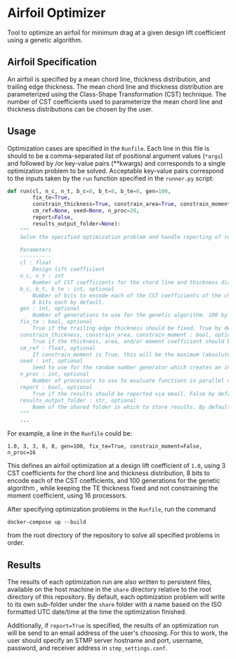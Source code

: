 # Airfoil Optimizer

Tool to optimize an airfoil for minimum drag at a given design lift coefficient using a genetic algorithm.

## Airfoil Specification
An airfoil is specified by a mean chord line, thickness distribution, and trailing edge thickness.
The mean chord line and thickness distribution are parameterized using the Class-Shape Transformation (CST) technique. 
The number of CST coefficients used to parameterize the mean chord line and thickness distributions
can be chosen by the user. 

## Usage
Optimization cases are specified in the `Runfile`. Each line in this file is should to be a comma-separated list of 
positional argument values (`*args`) and followed by /or key-value pairs (**kwargs) and corresponds to a single 
optimization problem to be solved. Acceptable key-value pairs correspond to the inputs taken by the `run` function 
specified in the `runner.py` script:

```python
def run(cl, n_c, n_t, b_c=8, b_t=8, b_te=8, gen=100,
        fix_te=True,
        constrain_thickness=True, constrain_area=True, constrain_moment=True,
        cm_ref=None, seed=None, n_proc=28,
        report=False,
        results_output_folder=None):
    """
    Solve the specified optimization problem and handle reporting of results.

    Parameters
    ----------
    cl : float
        Design lift coefficient
    n_c, n_t : int
        Number of CST coefficients for the chord line and thickness distribution, respectively
    b_c, b_t, b_te : int, optional
        Number of bits to encode each of the CST coefficients of the chord line/thickness distribution, and TE thickness
        8 bits each by default.
    gen : int, optional
        Number of generations to use for the genetic algorithm. 100 by default
    fix_te : bool, optional
        True if the trailing edge thickness should be fixed. True by default
    constrain_thickness, constrain_area, constrain_moment : bool, optional
        True if the thickness, area, and/or moment coefficient should be constrained, respectively. All True by default
    cm_ref : float, optional
        If constrain_moment is True, this will be the maximum (absolute) moment coefficient. If None, initial Cm is used
    seed : int, optional
        Seed to use for the random number generator which creates an initial population for the genetic algorithm
    n_proc : int, optional
        Number of processors to use to evaluate functions in parallel using MPI. 28 by default
    report : bool, optional
        True if the results should be reported via email. False by default
    results_output_folder : str, optional
        Name of the shared folder in which to store results. By default, an ISO formatted UTC timestamp will be used.
    """
    ...
```
For example, a line in the `Runfile` could be:

`1.0, 3, 3, 8, 8, gen=100, fix_te=True, constrain_moment=False, n_proc=16`

This defines an airfoil optimization at a design lift coefficient of `1.0`, using 3 CST coefficients for the chord line 
and thickness distribution, 8 bits to encode each of the CST coefficients, and 100 generations for the genetic algorithm
, while keeping the TE thickness fixed and not constraining the moment coefficient, using 16 processors.

After specifying optimization problems in the `Runfile`, run the command 

```shell script
docker-compose up --build
```

from the root directory of the repository to solve all specified problems in order.

## Results
The results of each optimization run are also written to persistent files, available on the host
machine in the `share` directory relative to the root directory of this repository. By default, each optimization
problem will write to its own sub-folder under the `share` folder with a name based on the ISO formatted UTC date/time 
at the time the optimization finished.

Additionally, if `report=True` is specified, the results of an optimization run will be send to an email address of the 
user's choosing. For this to work, the user should specify an STMP server hostname and port, username, password, and 
receiver address in `stmp_settings.conf`. 
